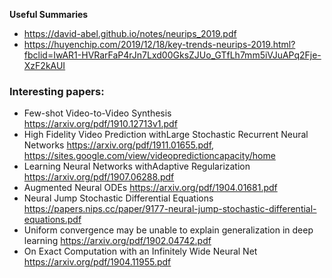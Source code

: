 **Useful Summaries** 
- https://david-abel.github.io/notes/neurips_2019.pdf
- https://huyenchip.com/2019/12/18/key-trends-neurips-2019.html?fbclid=IwAR1-HVRarFaP4rJn7Lxd00GksZJUo_GTfLh7mm5iVJuAPq2Fje-XzF2kAUI

### Interesting papers:

+ Few-shot Video-to-Video Synthesis https://arxiv.org/pdf/1910.12713v1.pdf
+ High Fidelity Video Prediction withLarge Stochastic Recurrent Neural Networks https://arxiv.org/pdf/1911.01655.pdf, https://sites.google.com/view/videopredictioncapacity/home
+ Learning Neural Networks withAdaptive Regularization https://arxiv.org/pdf/1907.06288.pdf
+ Augmented Neural ODEs https://arxiv.org/pdf/1904.01681.pdf
+ Neural Jump Stochastic Differential Equations https://papers.nips.cc/paper/9177-neural-jump-stochastic-differential-equations.pdf
+ Uniform convergence may be unable to explain generalization in deep learning https://arxiv.org/pdf/1902.04742.pdf
+ On Exact Computation with an Infinitely Wide Neural Net https://arxiv.org/pdf/1904.11955.pdf
